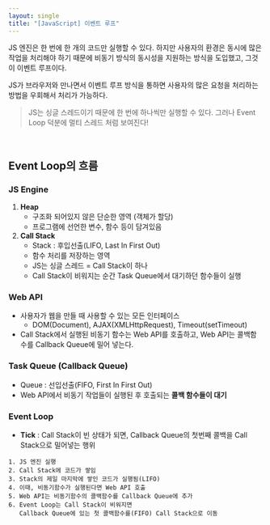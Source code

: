 ```yaml
---
layout: single
title: "[JavaScript] 이벤트 루프"
---
```


JS 엔진은 한 번에 한 개의 코드만 실행할 수 있다.
하지만 사용자의 환경은 동시에 많은 작업을 처리해야 하기 때문에 비동기 방식의 동시성을 지원하는 방식을 도입했고, 그것이 이벤트 루프이다.

JS가 브라우저와 만나면서 이벤트 루프 방식을 통하면 사용자의 많은 요청을 처리하는 방법을 우회해서 처리가 가능하다.

> JS는 싱글 스레드이기 때문에 한 번에 하나씩만 실행할 수 있다.
> 그러나 Event Loop 덕분에 멀티 스레드 처럼 보여진다!

<br>

## Event Loop의 흐름

### JS Engine
   1) **Heap**
      - 구조화 되어있지 않은 단순한 영역 (객체가 할당)
      - 프로그램에 선언한 변수, 함수 등이 담겨있음
   2) **Call Stack**
      - Stack : 후입선출(LIFO, Last In First Out)
      - 함수 처리를 저장하는 영역
      - JS는 싱글 스레드 = Call Stack이 하나
      - Call Stack이 비워지는 순간 Task Queue에서 대기하던 함수들이 실행

### Web API
   - 사용자가 웹을 만들 때 사용할 수 있는 모든 인터페이스
     - DOM(Document), AJAX(XMLHttpRequest), Timeout(setTimeout)
   - Call Stack에서 실행된 비동기 함수는 Web API를 호출하고,
    Web API는 콜백함수를 Callback Queue에 밀어 넣는다.

### Task Queue (Callback Queue)
   - Queue : 선입선출(FIFO, First In First Out)
   - Web API에서 비동기 작업들이 실행된 후 호출되는 **콜백 함수들이 대기**

### Event Loop
   - **Tick** : Call Stack이 빈 상태가 되면, Callback Queue의 첫번째 콜백을 Call Stack으로 밀어넣는 행위

 
    1. JS 엔진 실행
    2. Call Stack에 코드가 쌓임
    3. Stack의 제일 마지막에 쌓인 코드가 실행됨(LIFO)
    4. 이때, 비동기함수가 실행된다면 Web API 호출
    5. Web API는 비동기함수의 콜백함수를 Callback Queue에 추가
    6. Event Loop는 Call Stack이 비워지면
       Callback Queue에 있는 첫 콜백함수를(FIFO) Call Stack으로 이동